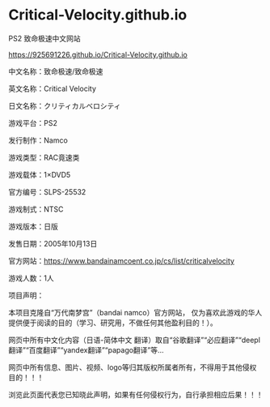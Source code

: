 # Critical-Velocity.github.io
PS2 致命极速中文网站

https://925691226.github.io/Critical-Velocity.github.io


中文名称：致命极速/致命极速

英文名称：Critical Velocity

日文名称：クリティカルベロシティ

游戏平台：PS2

发行制作：Namco

游戏类型：RAC竟速类

游戏载体：1×DVD5

官方编号：SLPS-25532

游戏制式：NTSC

游戏版本：日版

发售日期：2005年10月13日

官方网站：https://www.bandainamcoent.co.jp/cs/list/criticalvelocity

游戏人数：1人

项目声明：

本项目克隆自“万代南梦宫”（bandai namco）官方网站，
仅为喜欢此游戏的华人提供便于阅读的目的（学习、研究用，不做任何其他盈利目的！）。

网页中所有中文化内容（日语-简体中文 翻译）取自“谷歌翻译”“必应翻译”“deepl翻译”“百度翻译”“yandex翻译”“papago翻译”等...

网页中所有信息、图片、视频、logo等归其版权所属者所有，不得用于其他侵权目的！！！

浏览此页面代表您已知晓此声明，如果有任何侵权行为，自行承担相应后果！！！